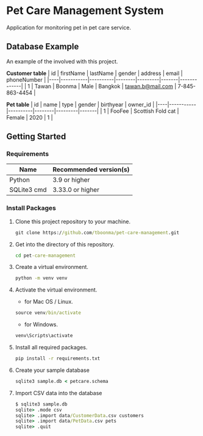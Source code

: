 # Pet Care Management System
Application for monitoring pet in pet care service.

## Database Example
An example of the involved with this project.

**Customer table**
| id | firstName | lastName | gender | address | email | phoneNumber |
|----|-----------|----------|--------|---------|-------|-------------|
| 1 | Tawan | Boonma | Male | Bangkok | tawan.b@mail.com | 7-845-863-4454 |

**Pet table**
| id | name | type | gender | birthyear | owner_id |
|----|-----------|----------|--------|---------|-------|
| 1 | FooFee | Scottish Fold cat | Female | 2020 | 1 |

## Getting Started
### Requirements
|Name  | Recommended version(s)|   
|------|-----------------------|
|Python | 3.9 or higher |
|SQLite3 cmd | 3.33.0 or higher |

### Install Packages
1. Clone this project repository to your machine.

    ```cmd
    git clone https://github.com/tboonma/pet-care-management.git
    ```
2. Get into the directory of this repository.

    ```cmd
    cd pet-care-management
    ```
3. Create a virtual environment.

    ```cmd
    python -m venv venv
    ```
4. Activate the virtual environment.

    - for Mac OS / Linux.   
    ```cmd
    source venv/bin/activate
    ```
    - for Windows.   
    ```cmd
    venv\Scripts\activate
    ```
5. Install all required packages.

    ```cmd
    pip install -r requirements.txt
    ```
6. Create your sample database

    ```cmd
    sqlite3 sample.db < petcare.schema
    ```
7. Import CSV data into the database

    ```cmd
    $ sqlite3 sample.db
    sqlite> .mode csv
    sqlite> .import data/CustomerData.csv customers
    sqlite> .import data/PetData.csv pets
    sqlite> .quit
    ```
